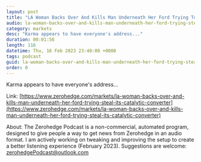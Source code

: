 ```yaml
---
layout: post
title: "LA Woman Backs Over And Kills Man Underneath Her Ford Trying To Steal Its Catalytic Converter"
audio: la-woman-backs-over-and-kills-man-underneath-her-ford-trying-steal-its-catalytic-converter-0
category: markets
desc: "Karma appears to have everyone's address..."
duration: 00:01:56
length: 116
datetime: Thu, 16 Feb 2023 23:40:00 +0000
tags: podcast
guid: la-woman-backs-over-and-kills-man-underneath-her-ford-trying-steal-its-catalytic-converter-0
order: 0
---
```

Karma appears to have everyone's address...

Link: [https://www.zerohedge.com/markets/la-woman-backs-over-and-kills-man-underneath-her-ford-trying-steal-its-catalytic-converter](https://www.zerohedge.com/markets/la-woman-backs-over-and-kills-man-underneath-her-ford-trying-steal-its-catalytic-converter)

About: The Zerohedge Podcast is a non-commercial, automated program, designed to give people a way to get news from Zerohedge in an audio format.  I am actively working on tweaking and improving the setup to create a better listening experience (February 2023).  Suggestions are welcome: [zerohedgePodcast@outlook.com](mailto:zerohedgePodcast@outlook.com)